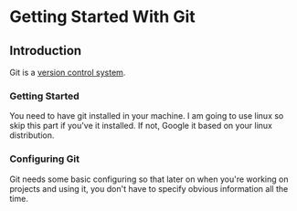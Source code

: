# Getting Started With Git

## Introduction
Git is a [version control system](https://www.atlassian.com/git/tutorials/what-is-version-control).

### Getting Started
You need to have git installed in your machine. I am going to use linux so skip this part if you've it installed. If not, Google it based on your linux distribution.

### Configuring Git
Git needs some basic configuring so that later on when you're working on projects and using it, you don't have to specify obvious information all the time.
